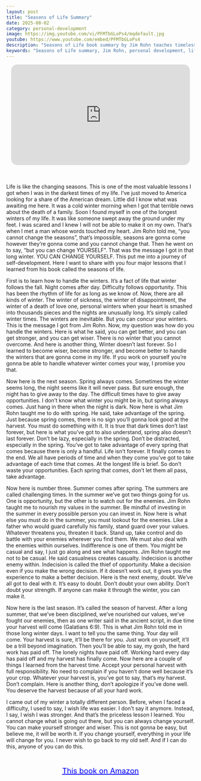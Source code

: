 ```yaml
---
layout: post
title: "Seasons of Life Summary"
date: 2025-08-02
category: personal-development
image: https://img.youtube.com/vi/PFMTbGLoPs4/mqdefault.jpg
youtube: https://www.youtube.com/embed/PFMTbGLoPs4
description: "Seasons of Life book summary by Jim Rohn teaches timeless life lessons through the metaphor of seasons. Discover how to grow stronger through adversity and prepare for your personal harvest."
keywords: "Seasons of Life summary, Jim Rohn, personal development, life lessons, self-growth, handle adversity, success mindset, seasonal metaphors, motivational book summary"
---
```


<div style="display: flex; justify-content: center; margin-bottom: 20px;">
  <div style="aspect-ratio: 16 / 9; width: 95%; max-width: 700px; position: relative;">
    <iframe 
      src="https://www.youtube.com/embed/PFMTbGLoPs4"
      title="Seasons of Life Summary"
      allowfullscreen
      frameborder="0"
      style="position: absolute; inset: 0; width: 100%; height: 100%; border-radius: 16px;">
    </iframe>
  </div>
</div>

<div style="height: 15px;"></div>
<!-- ..................................................................... -->

Life is like the changing seasons. This is one of the most valuable lessons I got when I was in the darkest times of my life. I’ve just moved to America looking for a share of the American dream. Little did I know what was awaiting me here. It was a cold winter morning when I got that terrible news about the death of a family. Soon I found myself in one of the longest winters of my life. It was like someone swept away the ground under my feet. I was scared and I knew I will not be able to make it on my own. That’s when I met a man whose words touched my heart. Jim Rohn told me, “you cannot change the seasons”, that’s impossible, seasons are gonna come however they’re gonna come and you cannot change that. Then he went on to say, “but you can change YOURSELF”. That was the message I got in that long winter. YOU CAN CHANGE YOURSELF.  This put me into a journey of self-development. Here I want to share with you four major lessons that I learned from his book called the seasons of life.


First is to learn how to handle the winters. It’s a fact of life that winter follows the fall. Night comes after day. Difficulty follows opportunity. This has been the rhythm of life for as long as we know of. Now, there are all kinds of winter. The winter of sickness, the winter of disappointment, the winter of a death of love one, personal winters when your heart is smashed into thousands pieces and the nights are unusually long. It’s simply called winter times. The winters are inevitable. But you can concur your winters. This is the message I got from Jim Rohn. Now, my question was how do you handle the winters. Here is what he said, you can get better, and you can get stronger, and you can get wiser. There is no winter that you cannot overcome. And here is another thing, Winter doesn’t last forever. So I learned to become wiser, become stronger, and become better to handle the winters that are gonna come in my life. If you work on yourself you’re gonna be able to handle whatever winter comes your way, I promise you that.


Now here is the next season. Spring always comes. Sometimes the winter seems long, the night seems like it will never pass. But sure enough, the night has to give away to the day. The difficult times have to give away opportunities. I don’t know what winter you might be in, but spring always comes. Just hang in there when the night is dark. Now here is what Jim Rohn taught me to do with spring. He said, take advantage of the spring. Just because spring comes, there is no sign you’ll gonna look good at the harvest. You must do something with it. It is true that dark times don’t last forever, but here is what you’ve got to also understand, spring also doesn’t last forever. Don’t be lazy, especially in the spring. Don’t be distracted, especially in the spring. You’ve got to take advantage of every spring that comes because there is only a handful. Life isn’t forever. It finally comes to the end. We all have periods of time and when they come you’ve got to take advantage of each time that comes. At the longest life is brief. So don’t waste your opportunities. Each spring that comes, don’t let them all pass, take advantage.



Now here is number three. Summer comes after spring. The summers are called challenging times. In the summer we’ve got two things going for us. One is opportunity, but the other is to watch out for the enemies. Jim Rohn taught me to nourish my values in the summer. Be mindful of investing in the summer in every possible person you can invest in. Now here is what else you must do in the summer, you must lookout for the enemies. Like a father who would guard carefully his family, stand guard over your values. Whatever threatens you, threaten it back. Stand up, take control and do battle with your enemies wherever you find them. We must also deal with the enemies within ourselves. Indifference is one of them. You might be casual and say, I just go along and see what happens. Jim Rohn taught me not to be casual. He said casualness creates casualty. Indecision is another enemy within.  Indecision is called the thief of opportunity. Make a decision even if you make the wrong decision.  If it doesn’t work out, it gives you the experience to make a better decision. Here is the next enemy, doubt. We’ve all got to deal with it. It’s easy to doubt. Don’t doubt your own ability. Don’t doubt your strength. If anyone can make it through the winter, you can make it.


Now here is the last season. It’s called the season of harvest. After a long summer, that we’ve been disciplined, we’ve nourished our values, we’ve fought our enemies, then as one writer said in the ancient script, in due time your harvest will come (Galatians 6:9). This is what Jim Rohn told me in those long winter days. I want to tell you the same thing. Your day will come. Your harvest is sure, it’ll be there for you. Just work on yourself, it’ll be a trill beyond imagination. Then you’ll be able to say, my gosh, the hard work has paid off. The lonely nights have paid off. Working hard every day has paid off and my harvest has finally come.  Now here are a couple of things I learned from the harvest time. Accept your personal harvest with full responsibility. No need to complain if you haven’t done well because it’s your crop. Whatever your harvest is, you’ve got to say, that’s my harvest. Don’t complain. Here is another thing, don’t apologize if you’ve done well. You deserve the harvest because of all your hard work.  


I came out of my winter a totally different person. Before, when I faced a difficulty, I used to say, I wish life was easier. I don’t say it anymore. Instead, I say, I wish I was stronger. And that’s the priceless lesson I learned. You cannot change what is going out there, but you can always change yourself. You can make yourself stronger and wiser. This is not gonna be easy, but believe me, it will be worth it. If you change yourself, everything in your life will change for you. I never wish to go back to my old self. And if I can do this, anyone of you can do this.


<br>
<p style="text-align: center;">
  <a href="https://amzn.to/3Jnraeb" target="_blank" style="color: blue; text-decoration: underline; font-size: 20px;">
    This book on Amazon
  </a>
</p>

